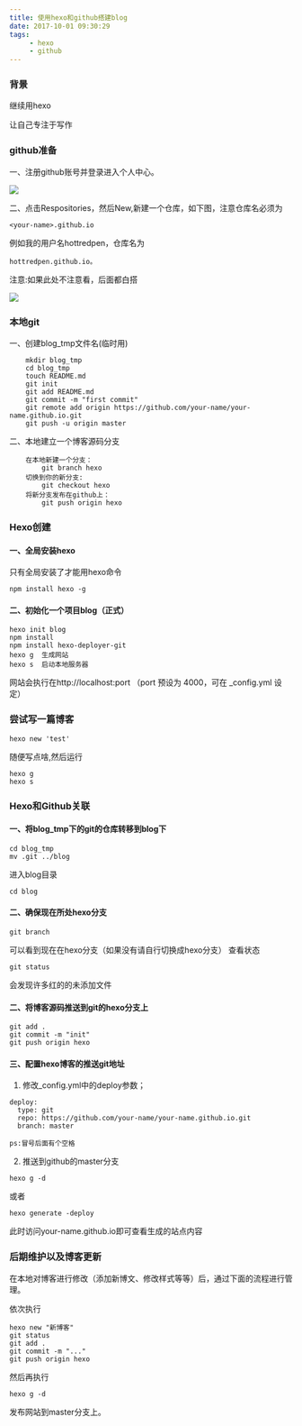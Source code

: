 ```yaml
---
title: 使用hexo和github搭建blog
date: 2017-10-01 09:30:29
tags: 
     - hexo 
     - github
---
```



### 背景
继续用hexo

让自己专注于写作

### github准备

一、注册github账号并登录进入个人中心。

![](http://upload-images.jianshu.io/upload_images/1764427-b97c2df83796c007.png?imageMogr2/auto-orient/strip%7CimageView2/2/w/1240)

二、点击Respositories，然后New,新建一个仓库，如下图，注意仓库名必须为 
```
<your-name>.github.io
```
例如我的用户名hottredpen，仓库名为
```
hottredpen.github.io。
```
注意:如果此处不注意看，后面都白搭

![](http://upload-images.jianshu.io/upload_images/1764427-f8fa147884c7f4ec.png?imageMogr2/auto-orient/strip%7CimageView2/2/w/1240)

### 本地git

一、创建blog_tmp文件名(临时用)
```
    mkdir blog_tmp
    cd blog_tmp
    touch README.md
    git init
    git add README.md
    git commit -m "first commit"
    git remote add origin https://github.com/your-name/your-name.github.io.git
    git push -u origin master
```

二、本地建立一个博客源码分支
```
    在本地新建一个分支： 
        git branch hexo
    切换到你的新分支: 
        git checkout hexo
    将新分支发布在github上： 
        git push origin hexo
```

### Hexo创建

#### 一、全局安装hexo
只有全局安装了才能用hexo命令
```
npm install hexo -g
```

#### 二、初始化一个项目blog（正式）

```
hexo init blog
npm install
npm install hexo-deployer-git
hexo g  生成网站
hexo s  启动本地服务器
```

网站会执行在http://localhost:port （port 预设为 4000，可在 _config.yml 设定）
### 尝试写一篇博客
```
hexo new 'test'
```
随便写点啥,然后运行
```
hexo g 
hexo s
```

###  Hexo和Github关联

#### 一、将blog_tmp下的git的仓库转移到blog下
```
cd blog_tmp 
mv .git ../blog
```
进入blog目录
```
cd blog
```

#### 二、确保现在所处hexo分支
```
git branch
```
可以看到现在在hexo分支（如果没有请自行切换成hexo分支）
查看状态
```
git status
```
会发现许多红的的未添加文件

#### 二、将博客源码推送到git的hexo分支上

```
git add .
git commit -m "init"
git push origin hexo
```

#### 三、配置hexo博客的推送git地址

1.  修改_config.yml中的deploy参数；
```
deploy:
  type: git
  repo: https://github.com/your-name/your-name.github.io.git
  branch: master
```

`ps:冒号后面有个空格`

2.  推送到github的master分支
```
hexo g -d
```
或者
```
hexo generate -deploy
```

此时访问your-name.github.io即可查看生成的站点内容


### 后期维护以及博客更新

在本地对博客进行修改（添加新博文、修改样式等等）后，通过下面的流程进行管理。

依次执行
```
hexo new "新博客"
git status
git add .
git commit -m "..."
git push origin hexo
```
然后再执行
```
hexo g -d
```
发布网站到master分支上。
